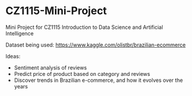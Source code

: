 # CZ1115-Mini-Project
Mini Project for CZ1115 Introduction to Data Science and Artificial Intelligence


Dataset being used: https://www.kaggle.com/olistbr/brazilian-ecommerce

Ideas:
- Sentiment analysis of reviews
- Predict price of product based on category and reviews
- Discover trends in Brazilian e-commerce, and how it evolves over the years
